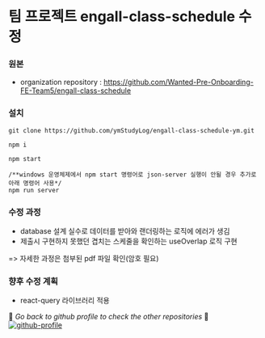 # 팀 프로젝트 engall-class-schedule 수정

### 원본

- organization repository : https://github.com/Wanted-Pre-Onboarding-FE-Team5/engall-class-schedule

### 설치

```
git clone https://github.com/ymStudyLog/engall-class-schedule-ym.git

npm i

npm start

/**windows 운영체제에서 npm start 명령어로 json-server 실행이 안될 경우 추가로 아래 명령어 사용*/
npm run server

```

### 수정 과정

- database 설계 실수로 데이터를 받아와 랜더링하는 로직에 에러가 생김
- 제출시 구현하지 못했던 겹치는 스케줄을 확인하는 useOverlap 로직 구현

=> 자세한 과정은 첨부된 pdf 파일 확인(암호 필요)

### 향후 수정 계획

- react-query 라이브러리 적용

:eyes: _Go back to github profile to check the other repositories_ :eyes:
[![github-profile](https://img.shields.io/badge/Github-Profile-blue?style=flat&logo=Git&logoColor=F05032)](https://github.com/ymStudyLog?tab=repositories)
